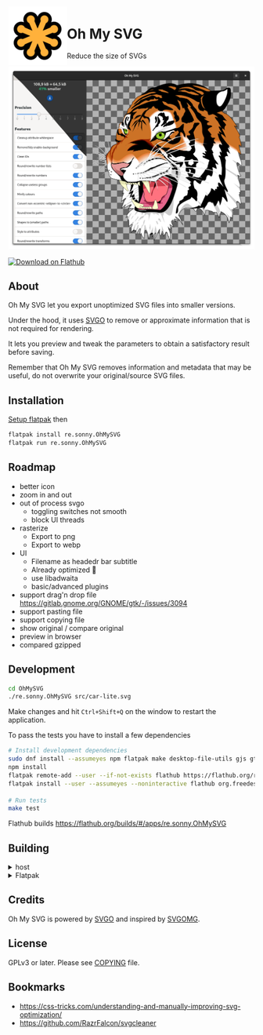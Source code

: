 <img style="vertical-align: middle;" src="data/icons/re.sonny.OhMySVG.svg" width="120" height="120" align="left">

# Oh My SVG

Reduce the size of SVGs

![screenshot](data/screenshot.png)

<a href='https://flathub.org/apps/details/re.sonny.OhMySVG'><img width='180' height='60' alt='Download on Flathub' src='https://flathub.org/assets/badges/flathub-badge-en.svg'/></a>

## About

Oh My SVG let you export unoptimized SVG files into smaller versions.

Under the hood, it uses [SVGO](https://github.com/svg/svgo/) to remove or approximate information that is not required for rendering.

It lets you preview and tweak the parameters to obtain a satisfactory result before saving.

Remember that Oh My SVG removes information and metadata that may be useful, do not overwrite your original/source SVG files.

## Installation

[Setup flatpak](https://flatpak.org/setup/) then

```sh
flatpak install re.sonny.OhMySVG
flatpak run re.sonny.OhMySVG
```

## Roadmap

- better icon
- zoom in and out
- out of process svgo
  - toggling switches not smooth
  - block UI threads
- rasterize
  - Export to png
  - Export to webp
- UI
  - Filename as headedr bar subtitle
  - Already optimized 🎉
  - use libadwaita
  - basic/advanced plugins
- support drag'n drop file https://gitlab.gnome.org/GNOME/gtk/-/issues/3094
- support pasting file
- support copying file
- show original / compare original
- preview in browser
- compared gzipped

## Development

```sh
cd OhMySVG
./re.sonny.OhMySVG src/car-lite.svg
```

Make changes and hit `Ctrl+Shift+Q` on the window to restart the application.

To pass the tests you have to install a few dependencies

```sh
# Install development dependencies
sudo dnf install --assumeyes npm flatpak make desktop-file-utils gjs gtk4-devel
npm install
flatpak remote-add --user --if-not-exists flathub https://flathub.org/repo/flathub.flatpakrepo
flatpak install --user --assumeyes --noninteractive flathub org.freedesktop.appstream-glib

# Run tests
make test
```

Flathub builds https://flathub.org/builds/#/apps/re.sonny.OhMySVG

## Building

<details>
  <summary>host</summary>

```sh
meson --prefix $PWD/install build
ninja -C build install
```

</details>

<details>
  <summary>Flatpak</summary>

Use [GNOME Builder](https://wiki.gnome.org/Apps/Builder) or

```sh
flatpak-builder --user --force-clean --install-deps-from=flathub --install flatpak re.sonny.OhMySVG.json
```

</details>

## Credits

Oh My SVG is powered by [SVGO](https://github.com/svg/svgo) and inspired by [SVGOMG](https://github.com/jakearchibald/svgomg).

## License

GPLv3 or later. Please see [COPYING](COPYING) file.

## Bookmarks

- https://css-tricks.com/understanding-and-manually-improving-svg-optimization/
- https://github.com/RazrFalcon/svgcleaner
